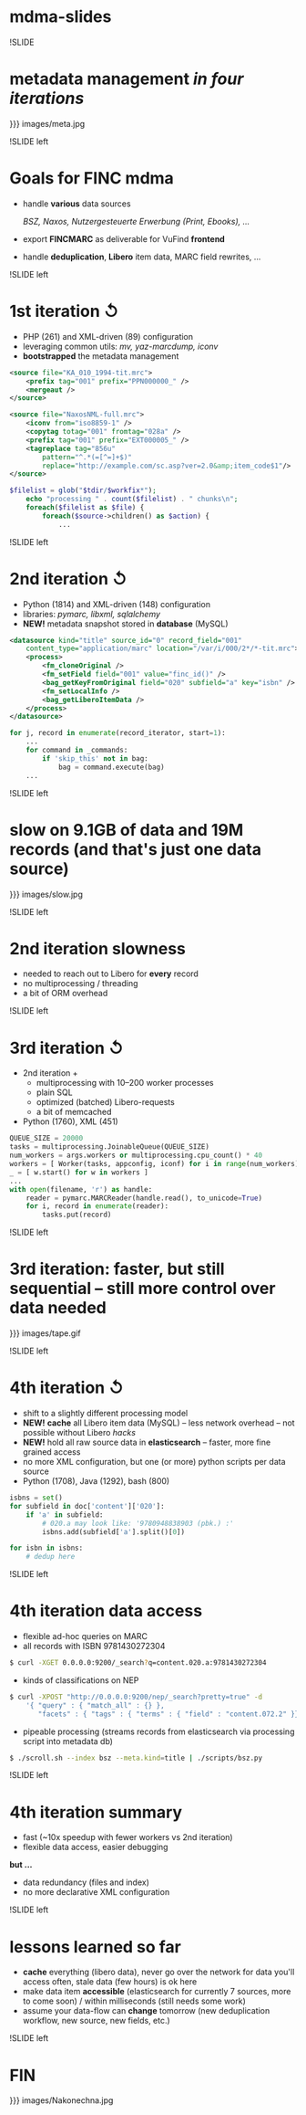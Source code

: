 # mdma-slides

!SLIDE

# **m**eta**d**ata **ma**nagement *in four iterations*

}}} images/meta.jpg

!SLIDE left

# Goals for FINC mdma

* handle **various** data sources

    *BSZ, Naxos, Nutzergesteuerte Erwerbung (Print, Ebooks), ...*

* export **FINCMARC** as deliverable for VuFind **frontend**
* handle **deduplication**, **Libero** item data, MARC field rewrites, ...

!SLIDE left

# 1st iteration ↺

* PHP (261) and XML-driven (89) configuration
* leveraging common utils: *mv, yaz-marcdump, iconv*
* **bootstrapped** the metadata management

``` xml
<source file="KA_010_1994-tit.mrc">
    <prefix tag="001" prefix="PPN000000_" /> 
    <mergeaut />
</source>

<source file="NaxosNML-full.mrc">
    <iconv from="iso8859-1" />
    <copytag totag="001" fromtag="028a" />
    <prefix tag="001" prefix="EXT000005_" />
    <tagreplace tag="856u"
        pattern="^.*(=[^=]+$)" 
        replace="http://example.com/sc.asp?ver=2.0&amp;item_code$1"/>
</source>
```

``` php
$filelist = glob("$tdir/$workfix*");
    echo "processing " . count($filelist) . " chunks\n";
    foreach($filelist as $file) {
        foreach($source->children() as $action) {
            ...
```


!SLIDE left

# 2nd iteration ↺

* Python (1814) and XML-driven (148) configuration
* libraries: *pymarc, libxml, sqlalchemy*
* **NEW!** metadata snapshot stored in **database** (MySQL)

``` xml
<datasource kind="title" source_id="0" record_field="001"
    content_type="application/marc" location="/var/i/000/2*/*-tit.mrc">
    <process>
        <fm_cloneOriginal />
        <fm_setField field="001" value="finc_id()" />
        <bag_getKeyFromOriginal field="020" subfield="a" key="isbn" />
        <fm_setLocalInfo />
        <bag_getLiberoItemData />
    </process>
</datasource>
```

``` python
for j, record in enumerate(record_iterator, start=1):
    ...
    for command in _commands:
        if 'skip_this' not in bag:
            bag = command.execute(bag)
    ...
```

!SLIDE left

# **slow** on 9.1GB of data and 19M records (and that's just one data source)

}}} images/slow.jpg


!SLIDE left

# 2nd iteration slowness

* needed to reach out to Libero for **every** record
* no multiprocessing / threading
* a bit of ORM overhead


!SLIDE left

# 3rd iteration ↺

* 2nd iteration +
    * multiprocessing with 10–200 worker processes
    * plain SQL
    * optimized (batched) Libero-requests
    * a bit of memcached
* Python (1760), XML (451)

``` python
QUEUE_SIZE = 20000
tasks = multiprocessing.JoinableQueue(QUEUE_SIZE)
num_workers = args.workers or multiprocessing.cpu_count() * 40
workers = [ Worker(tasks, appconfig, iconf) for i in range(num_workers) ]
_ = [ w.start() for w in workers ]
...
with open(filename, 'r') as handle:
    reader = pymarc.MARCReader(handle.read(), to_unicode=True)
    for i, record in enumerate(reader):
        tasks.put(record)
```


!SLIDE left

# 3rd iteration: faster, but still sequential – still more control over data needed

}}} images/tape.gif



!SLIDE left

# 4th iteration ↺

* shift to a slightly different processing model
* **NEW!** **cache** all Libero item data (MySQL) – less network overhead – not possible without Libero *hacks*
* **NEW!** hold all raw source data in **elasticsearch** – faster, more fine grained access
* no more XML configuration, but one (or more) python scripts per data source
* Python (1708), Java (1292), bash (800)

``` python
isbns = set()
for subfield in doc['content']['020']:
    if 'a' in subfield:
        # 020.a may look like: '9780948838903 (pbk.) :'
        isbns.add(subfield['a'].split()[0])

for isbn in isbns:
    # dedup here
```


!SLIDE left

# 4th iteration data access

* flexible ad-hoc queries on MARC
* all records with ISBN 9781430272304

``` sh
$ curl -XGET 0.0.0.0:9200/_search?q=content.020.a:9781430272304
```

* kinds of classifications on NEP

``` sh
$ curl -XPOST "http://0.0.0.0:9200/nep/_search?pretty=true" -d
    '{ "query" : { "match_all" : {} }, 
       "facets" : { "tags" : { "terms" : { "field" : "content.072.2" }}}}'
```

* pipeable processing (streams records from elasticsearch via processing script into metadata db)

``` sh
$ ./scroll.sh --index bsz --meta.kind=title | ./scripts/bsz.py
```


!SLIDE left

# 4th iteration summary

* fast (~10x speedup with fewer workers vs 2nd iteration)
* flexible data access, easier debugging

**but ...**

* data redundancy (files and index)
* no more declarative XML configuration

!SLIDE left

# lessons learned so far

* **cache** everything (libero data), never go over the network for data you'll access often, stale data (few hours) is ok here
* make data item **accessible** (elasticsearch for currently 7 sources, more to come soon) / within milliseconds (still needs some work)
* assume your data-flow can **change** tomorrow (new deduplication workflow, new source, new fields, etc.)


!SLIDE left

# FIN

}}} images/Nakonechna.jpg
